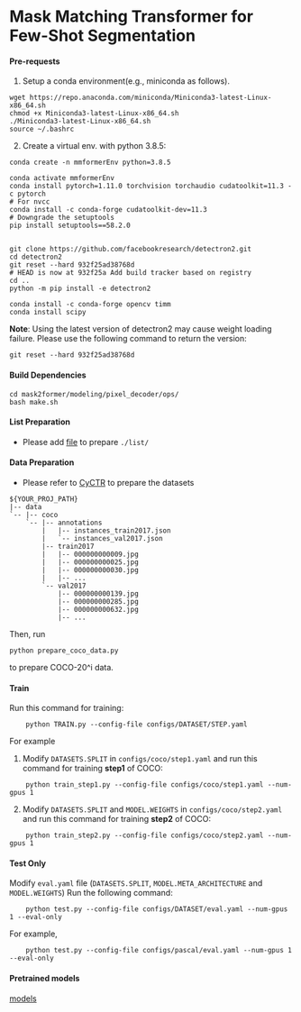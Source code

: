 # Mask Matching Transformer for Few-Shot Segmentation



#### Pre-requests

1. Setup a conda environment(e.g., miniconda as follows).

  ```shell
  wget https://repo.anaconda.com/miniconda/Miniconda3-latest-Linux-x86_64.sh
  chmod +x Miniconda3-latest-Linux-x86_64.sh
  ./Miniconda3-latest-Linux-x86_64.sh
  source ~/.bashrc
  ```
  
2. Create a virtual env. with python 3.8.5:
  ```shell
  conda create -n mmformerEnv python=3.8.5
  ```

  ```shell
  conda activate mmformerEnv
  conda install pytorch=1.11.0 torchvision torchaudio cudatoolkit=11.3 -c pytorch
  # For nvcc
  conda install -c conda-forge cudatoolkit-dev=11.3
  # Downgrade the setuptools
  pip install setuptools==58.2.0
  ```

  ```shell

  git clone https://github.com/facebookresearch/detectron2.git
  cd detectron2
  git reset --hard 932f25ad38768d
  # HEAD is now at 932f25a Add build tracker based on registry
  cd ..
  python -m pip install -e detectron2
  ```

  ```shell
  conda install -c conda-forge opencv timm
  conda install scipy 
  ```
 
   **Note**: Using the latest version of detectron2 may cause weight loading failure. Please use the following command to return the version:
  ```
  git reset --hard 932f25ad38768d
  ```

#### Build Dependencies

```
cd mask2former/modeling/pixel_decoder/ops/
bash make.sh
```



#### List Preparation

+ Please add [file](https://drive.google.com/file/d/1kkBOtL_Ujd-bAkGXADYFaOivTl1WD4b_/view?usp=sharing) to prepare `./list/`

#### Data Preparation

+ Please refer to [CyCTR](https://github.com/YanFangCS/CyCTR-Pytorch) to prepare the datasets 
```
${YOUR_PROJ_PATH}
|-- data
`-- |-- coco
    `-- |-- annotations
        |   |-- instances_train2017.json
        |   `-- instances_val2017.json
        |-- train2017
        |   |-- 000000000009.jpg
        |   |-- 000000000025.jpg
        |   |-- 000000000030.jpg
        |   |-- ... 
        `-- val2017
            |-- 000000000139.jpg
            |-- 000000000285.jpg
            |-- 000000000632.jpg
            |-- ... 
```

Then, run  
```
python prepare_coco_data.py
```
to prepare COCO-20^i data.

#### Train
Run this command for training:
```
    python TRAIN.py --config-file configs/DATASET/STEP.yaml
```
For example
1. Modify `DATASETS.SPLIT` in `configs/coco/step1.yaml` and run this command for training **step1** of COCO: 
```
    python train_step1.py --config-file configs/coco/step1.yaml --num-gpus 1
```

2. Modify `DATASETS.SPLIT` and `MODEL.WEIGHTS` in `configs/coco/step2.yaml` and run this command for training **step2** of COCO: 
```
    python train_step2.py --config-file configs/coco/step2.yaml --num-gpus 1
```



#### Test Only
Modify `eval.yaml` file (`DATASETS.SPLIT`, `MODEL.META_ARCHITECTURE` and `MODEL.WEIGHTS`)
Run the following command: 
```
    python test.py --config-file configs/DATASET/eval.yaml --num-gpus 1 --eval-only
```

For example, 
```
    python test.py --config-file configs/pascal/eval.yaml --num-gpus 1 --eval-only
```

#### Pretrained models
[models](https://drive.google.com/drive/folders/1D4EiAqyeejQnxGydDapflTABXeYBplqK?usp=sharing)
